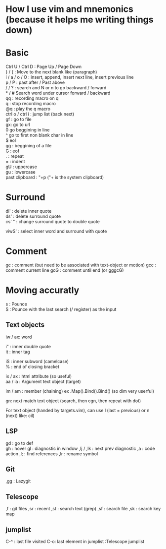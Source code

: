 # How I use vim and mnemonics (because it helps me writing things down)

# Basic

Ctrl U / Ctrl D : Page Up / Page Down  
\} / \{ : Move to the next blank like (paragraph)  
i / a / o / O : insert, append, insert next line, insert previous line  
p / P : past after / Past above  
/ / ? : search and N or n to go backward / forward  
\* / # Search word under cursor forward / backward  
qq : recording macro on q  
q : stop recording macro   
@q : play the q macro  
ctrl o / ctrl i : jump list (back next)  
gf : go to file  
gx: go to url  
0 go beggining in line  
^ go to first non blank char in line  
$ eol  
gg : beggining of a file  
G : eof  
. : repeat  
= : indent  
gU : uppercase  
gu : lowercase  
past clipboard : "+p ("+ is the system clipboard)

# Surround

di' : delete inner quote  
ds' : delete surround quote  
cs' " : change surround quote to double quote  

viwS' : select inner word and surround with quote  

# Comment

gc : comment (but need to be associated with text-object or motion)
gcc : comment current line
gcG : comment until end (or gggcG)

# Moving accuratly

s : Pounce  
S : Pounce with the last search (/ register) as the input  

## Text objects

iw / ax: word  

i" : inner double quote  
it : inner tag  

iS : inner subword (camelcase)  
% : end of closing bracket  

ix / ax : html attribute (so useful)  
aa / ia : Argument text object (target)  

im / am : member (chaining) ex .Map().Bind().Bind() (so dim very userful)  

gn: next match text object (search, then cgn, then repeat with dot)  

For text object (handed by targets.vim), can use l (last = previous) or n (next) like: cil)


## LSP

gd : go to def  
gh : hover
gl : diagnostic in window
,lj / ,lk : next prev diagnostic
,a : code action
,l; : find references
,lr : rename symbol


## Git
,gg : Lazygit

## Telescope

,f : git files
,sr : recent
,st : search text (grep)
,sf : search file
,sk : search key map

## jumplist
C-^ : last file visited
C-o: last element in jumplist
:Telescope jumplist

